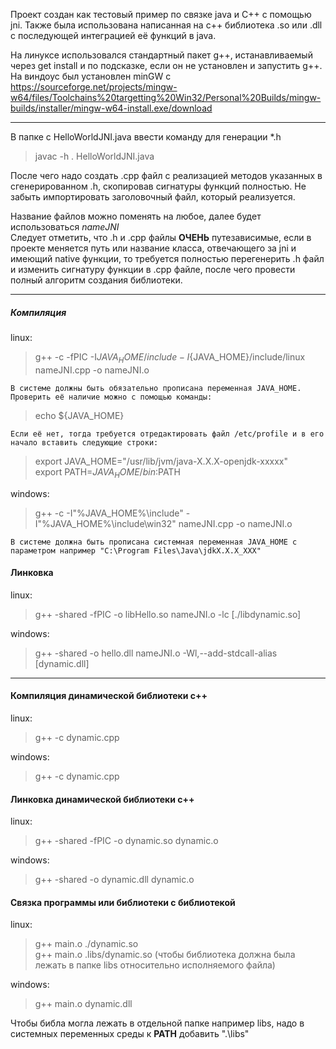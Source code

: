 Проект создан как тестовый пример по связке java и C++ с помощью jni.
Также была использована написанная на с++ библиотека .so или .dll с последующей интеграцией её функций в java.

На линуксе использовался стандартный пакет g++, истанавливаемый через get install и по подсказке, если он не установлен и запустить g++.<br>
На виндоус был установлен minGW с https://sourceforge.net/projects/mingw-w64/files/Toolchains%20targetting%20Win32/Personal%20Builds/mingw-builds/installer/mingw-w64-install.exe/download

---

В папке с HelloWorldJNI.java ввести команду для генерации *.h
> javac -h . HelloWorldJNI.java

После чего надо создать .cpp файл с реализацией методов указанных в сгенерированном .h, скопировав сигнатуры функций полностью.
Не забыть импортировать заголовочный файл, который реализуется.

Название файлов можно поменять на любое, далее будет использоваться *nameJNI*<br>
Следует отметить, что .h и .cpp файлы **ОЧЕНЬ** путезависимые, если в проекте меняется путь 
или название класса, отвечающего за jni и имеющий native функции, 
то требуется полностью перегенерить .h файл и изменить сигнатуру функции в .cpp файле, 
после чего провести полный алгоритм создания библиотеки.

---

##### Компиляция

linux:<br>
> g++ -c -fPIC -I${JAVA_HOME}/include -I${JAVA_HOME}/include/linux nameJNI.cpp -o nameJNI.o

`В системе должны быть обязательно прописана переменная JAVA_HOME. 
Проверить её наличие можно с помощью команды:`<br>
> echo ${JAVA_HOME}

`Если её нет, тогда требуется отредактировать файл /etc/profile и в его начало вставить следующие строки:`
> export JAVA_HOME="/usr/lib/jvm/java-X.X.X-openjdk-xxxxx"<br>
> export PATH=$JAVA_HOME/bin:$PATH

windows:<br>
> g++ -c -I"%JAVA_HOME%\include" -I"%JAVA_HOME%\include\win32" nameJNI.cpp -o nameJNI.o

`В системе должна быть прописана системная переменная JAVA_HOME c параметром например "C:\Program Files\Java\jdkX.X.X_XXX"`

#### Линковка

linux:<br>
> g++ -shared -fPIC -o libHello.so nameJNI.o -lc [./libdynamic.so]

windows:<br>
> g++ -shared -o hello.dll nameJNI.o -Wl,--add-stdcall-alias [dynamic.dll]

---

#### Компиляция динамической библиотеки с++

linux:<br>
> g++ -c dynamic.cpp

windows:<br>
> g++ -c dynamic.cpp

#### Линковка динамической библиотеки с++

linux:<br>
> g++ -shared -fPIC -o dynamic.so dynamic.o

windows:<br>
> g++ -shared -o dynamic.dll dynamic.o

#### Связка программы или библиотеки с библиотекой

linux:<br>
> g++ main.o ./dynamic.so<br>
> g++ main.o .libs/dynamic.so (чтобы библиотека должна была лежать в папке libs относительно исполняемого файла)

windows:<br>
> g++ main.o dynamic.dll

Чтобы библа могла лежать в отдельной папке например libs, надо в системных переменных среды к **PATH** добавить ".\libs"
